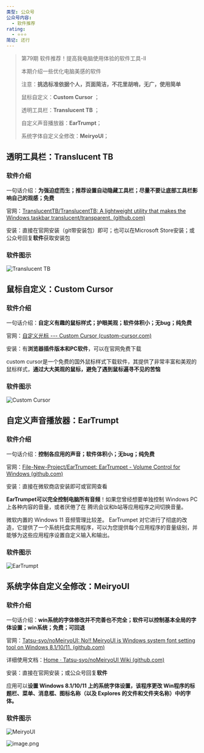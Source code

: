 ```yaml
---
类型: 公众号
公众号内容:
  - 软件推荐
rating:
  - ⭐⭐⭐
简记: 还行
---
```


> 第79期 软件推荐！提高我电脑使用体验的软件工具-Ⅱ
> 
> 本期介绍一些优化电脑美感的软件
> 
> 注意：**挑选标准依据个人，页面简洁，不花里胡哨，无广，使用简单**
> 
> 鼠标自定义：**Custom Cursor** ； 
> 
> 透明工具栏：**Translucent TB** ；
> 
> 自定义声音播放器：**EarTrumpt**；
> 
> 系统字体自定义全修改：**MeiryoUI**；

## 透明工具栏：Translucent TB

### 软件介绍

一句话介绍：**为强迫症而生；推荐设置自动隐藏工具栏；尽量不要让底部工具栏影响自己的观感；免费**

官网：[TranslucentTB/TranslucentTB: A lightweight utility that makes the Windows taskbar translucent/transparent. (github.com)](https://github.com/TranslucentTB/TranslucentTB)

安装：直接在官网安装（git带安装包）即可；也可以在Microsoft Store安装；或公众号回复**软件**获取安装包

### 软件图示

![Translucent TB](https://pic-go-42.oss-cn-guangzhou.aliyuncs.com/img/202403261040611.png)

## 鼠标自定义：Custom Cursor

### 软件介绍

一句话介绍：**自定义有趣的鼠标样式；护眼美观；软件体积小；无bug；纯免费**

官网：[自定义光标 --- Custom Cursor (custom-cursor.com)](https://custom-cursor.com/)

安装：有**浏览器插件版本和PC软件**，可以在官网免费下载

custom cursor是一个免费的国外鼠标样式下载软件，其提供了非常丰富和美观的鼠标样式，**通过大大美观的鼠标，避免了遇到鼠标遍寻不见的苦恼**

### 软件图示

![Custom Cursor](https://pic-go-42.oss-cn-guangzhou.aliyuncs.com/img/202403261036638.png)

## 自定义声音播放器：EarTrumpt

### 软件介绍

一句话介绍：**控制各应用的声音；软件体积小；无bug；纯免费**

官网：[File-New-Project/EarTrumpet: EarTrumpet - Volume Control for Windows (github.com)](https://github.com/File-New-Project/EarTrumpet?tab=readme-ov-file)

安装：直接在微软商店安装即可或官网查看

**EarTrumpet可以完全控制电脑所有音频**！如果您曾经想要单独控制 Windows PC 上各种内容的音量，或者厌倦了在 腾讯会议和b站等应用程序之间切换音量。

微软内置的 Windows 11 音频管理比较差。 EarTrumpet 对它进行了彻底的改造，它提供了一个系统托盘实用程序，可以为您提供每个应用程序的音量级别，并能够为这些应用程序设置自定义输入和输出。

### 软件图示

![EarTrumpt](https://pic-go-42.oss-cn-guangzhou.aliyuncs.com/img/202403261026763.png)

## 系统字体自定义全修改：MeiryoUI

### 软件介绍

一句话介绍：**win系统的字体修改并不完善也不完全；软件可以控制基本全局的字体设置；win系统；免费；可回退**

官网：[Tatsu-syo/noMeiryoUI: No!! MeiryoUI is Windows system font setting tool on Windows 8.1/10/11. (github.com)](https://github.com/Tatsu-syo/noMeiryoUI)

详细使用文档：[Home · Tatsu-syo/noMeiryoUI Wiki (github.com)](https://github.com/Tatsu-syo/noMeiryoUI/wiki)

安装：直接在官网安装；或公众号回复**软件**

 

应用可以**设置 Windows 8.1/10/11 上的系统字体设置，该程序更改 Win程序的标题栏、菜单、消息框、图标名称（以及 Explores 的文件和文件夹名称）中的字体。**

### 软件图示

![MeiryoUI](https://pic-go-42.oss-cn-guangzhou.aliyuncs.com/img/202403261101572.png)

![image.png](https://pic-go-42.oss-cn-guangzhou.aliyuncs.com/img/202403261019583.png)
